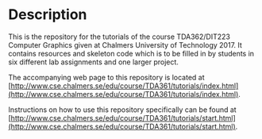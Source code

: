 # Description
This is the repository for the tutorials of the course TDA362/DIT223 Computer Graphics given at Chalmers University of
Technology 2017. It contains resources and skeleton code which is to be filled in by students in six different lab assignments and one larger project. 

The accompanying web page to this repository is located at [http://www.cse.chalmers.se/edu/course/TDA361/tutorials/index.html](http://www.cse.chalmers.se/edu/course/TDA361/tutorials/index.html).

Instructions on how to use this repository specifically can be found at [http://www.cse.chalmers.se/edu/course/TDA361/tutorials/start.html](http://www.cse.chalmers.se/edu/course/TDA361/tutorials/start.html).
